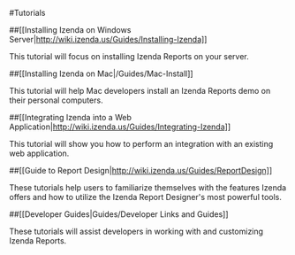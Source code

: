 #Tutorials

##[[Installing Izenda on Windows Server|http://wiki.izenda.us/Guides/Installing-Izenda]]

This tutorial will focus on installing Izenda Reports on your server.

##[[Installing Izenda on Mac|/Guides/Mac-Install]]

This tutorial will help Mac developers install an Izenda Reports demo on their personal computers.

##[[Integrating Izenda into a Web Application|http://wiki.izenda.us/Guides/Integrating-Izenda]]

This tutorial will show you how to perform an integration with an existing web application.

##[[Guide to Report Design|http://wiki.izenda.us/Guides/ReportDesign]]

These tutorials help users to familiarize themselves with the features Izenda offers and how to utilize the Izenda Report Designer's most powerful tools.

##[[Developer Guides|Guides/Developer Links and Guides]]

These tutorials will assist developers in working with and customizing Izenda Reports.